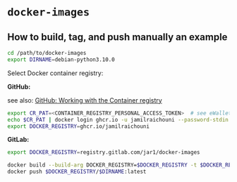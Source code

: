 # `docker-images`

## How to build, tag, and push manually an example

```bash
cd /path/to/docker-images
export DIRNAME=debian-python3.10.0
```

Select Docker container registry:

**GitHub:**

see also: [GitHub: Working with the Container registry
](https://docs.github.com/en/packages/working-with-a-github-packages-registry/working-with-the-container-registry)

```bash
export CR_PAT=<CONTAINER_REGISTRY_PERSONAL_ACCESS_TOKEN>  # see eWallet
echo $CR_PAT | docker login ghcr.io -u jamilraichouni --password-stdin
export DOCKER_REGISTRY=ghcr.io/jamilraichouni
```

**GitLab:**

```bash
export DOCKER_REGISTRY=registry.gitlab.com/jar1/docker-images
```

```bash
docker build --build-arg DOCKER_REGISTRY=$DOCKER_REGISTRY -t $DOCKER_REGISTRY/$DIRNAME:latest $DIRNAME;
docker push $DOCKER_REGISTRY/$DIRNAME:latest
```
